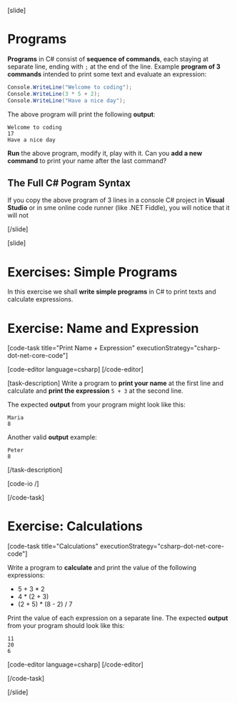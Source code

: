 [slide]
 
# Programs

**Programs** in C# consist of **sequence of commands**, each staying at separate line, ending with `;` at the end of the line. Example **program of 3 commands** intended to print some text and evaluate an expression:

```cs
Console.WriteLine("Welcome to coding");
Console.WriteLine(3 * 5 + 2);
Console.WriteLine("Have a nice day");
```

The above program will print the following **output**:
```
Welcome to coding
17
Have a nice day
```

**Run** the above program, modify it, play with it. Can you **add a new command** to print your name after the last command?

## The Full C# Pogram Syntax

If you copy the above program of 3 lines in a console C# project in **Visual Studio** or in sme online code runner (like .NET Fiddle), you will notice that it will not

[/slide]


[slide]
# Exercises: Simple Programs

In this exercise we shall **write simple programs** in C# to print texts and calculate expressions.


# Exercise: Name and Expression

[code-task title="Print Name + Expression" executionStrategy="csharp-dot-net-core-code"]

[code-editor language=csharp]
[/code-editor]

[task-description]
Write a program to **print your name** at the first line and calculate and **print the expression** `5 + 3` at the second line.

The expected **output** from your program might look like this:
```
Maria
8
```
Another valid **output** example:
```
Peter
8
```
[/task-description]

[code-io /]

[/code-task]


# Exercise: Calculations

[code-task title="Calculations" executionStrategy="csharp-dot-net-core-code"]

Write a program to **calculate** and print the value of the following expressions:
  - 5 + 3 * 2
  - 4 * (2 + 3)
  - (2 + 5) * (8 - 2) / 7

Print the value of each expression on a separate line. The expected **output** from your program should look like this:
```
11
20
6
```

[code-editor language=csharp]
[/code-editor]

[/code-task]

[/slide]
